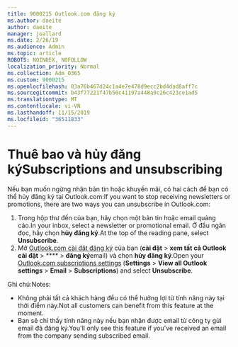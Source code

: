```yaml
---
title: 9000215 Outlook.com đăng ký
ms.author: daeite
author: daeite
manager: joallard
ms.date: 2/26/19
ms.audience: Admin
ms.topic: article
ROBOTS: NOINDEX, NOFOLLOW
localization_priority: Normal
ms.collection: Adm_O365
ms.custom: 9000215
ms.openlocfilehash: 03a76b467d24c1a4e7e478d9ecc2bd4dad8aff7c
ms.sourcegitcommit: b43f77221f47b50c41197a448a9c26c423ce1ad5
ms.translationtype: MT
ms.contentlocale: vi-VN
ms.lasthandoff: 11/15/2019
ms.locfileid: "36511833"
---
```

# <a name="subscriptions-and-unsubscribing"></a><span data-ttu-id="47665-102">Thuê bao và hủy đăng ký</span><span class="sxs-lookup"><span data-stu-id="47665-102">Subscriptions and unsubscribing</span></span>

<span data-ttu-id="47665-103">Nếu bạn muốn ngừng nhận bản tin hoặc khuyến mãi, có hai cách để bạn có thể hủy đăng ký tại Outlook.com:</span><span class="sxs-lookup"><span data-stu-id="47665-103">If you want to stop receiving newsletters or promotions, there are two ways you can unsubscribe in Outlook.com:</span></span>

1. <span data-ttu-id="47665-104">Trong hộp thư đến của bạn, hãy chọn một bản tin hoặc email quảng cáo.</span><span class="sxs-lookup"><span data-stu-id="47665-104">In your inbox, select a newsletter or promotional email.</span></span> <span data-ttu-id="47665-105">Ở đầu ngăn đọc, hãy chọn **hủy đăng ký**.</span><span class="sxs-lookup"><span data-stu-id="47665-105">At the top of the reading pane, select **Unsubscribe**.</span></span>
2. <span data-ttu-id="47665-106">Mở [Outlook.com cài đặt đăng ký](https://outlook.live.com/mail/options/mail/brandsSubscriptions) của bạn (**cài đặt** > **xem tất cả Outlook cài đặt** > \*\*\*\* > **đăng ký**email) và chọn **hủy đăng ký**.</span><span class="sxs-lookup"><span data-stu-id="47665-106">Open your [Outlook.com subscriptions settings](https://outlook.live.com/mail/options/mail/brandsSubscriptions) (**Settings** > **View all Outlook settings** > **Email** > **Subscriptions**) and select **Unsubscribe**.</span></span>

<span data-ttu-id="47665-107">Ghi chú:</span><span class="sxs-lookup"><span data-stu-id="47665-107">Notes:</span></span>

- <span data-ttu-id="47665-108">Không phải tất cả khách hàng đều có thể hưởng lợi từ tính năng này tại thời điểm này.</span><span class="sxs-lookup"><span data-stu-id="47665-108">Not all customers can benefit from this feature at the moment.</span></span>
- <span data-ttu-id="47665-109">Bạn sẽ chỉ thấy tính năng này nếu bạn nhận được email từ công ty gửi email đã đăng ký.</span><span class="sxs-lookup"><span data-stu-id="47665-109">You'll only see this feature if you've received an email from the company sending subscribed email.</span></span>